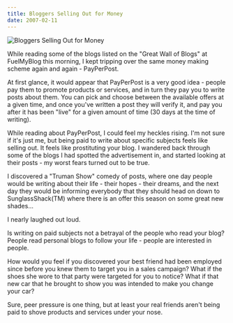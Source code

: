 ```yaml
---
title: Bloggers Selling Out for Money
date: 2007-02-11
---
```


![Bloggers Selling Out for Money](https://source.unsplash.com/9ZQzrLWV52M/1600x900)

While reading some of the blogs listed on the "Great Wall of Blogs" at FuelMyBlog this morning, I kept tripping over the same money making scheme again and again - PayPerPost.

At first glance, it would appear that PayPerPost is a very good idea - people pay them to promote products or services, and in turn they pay you to write posts about them. You can pick and choose between the available offers at a given time, and once you've written a post they will verify it, and pay you after it has been "live" for a given amount of time (30 days at the time of writing).

While reading about PayPerPost, I could feel my heckles rising. I'm not sure if it's just me, but being paid to write about specific subjects feels like selling out. It feels like prostituting your blog. I wandered back through some of the blogs I had spotted the advertisement in, and started looking at their posts - my worst fears turned out to be true.

I discovered a "Truman Show" comedy of posts, where one day people would be writing about their life - their hopes - their dreams, and the next day they would be informing everybody that they should head on down to SunglassShack(TM) where there is an offer this season on some great new shades...

I nearly laughed out loud.

Is writing on paid subjects not a betrayal of the people who read your blog? People read personal blogs to follow your life - people are interested in people.

How would you feel if you discovered your best friend had been employed since before you knew them to target you in a sales campaign? What if the shoes she wore to that party were targeted for you to notice? What if that new car that he brought to show you was intended to make you change your car?

Sure, peer pressure is one thing, but at least your real friends aren't being paid to shove products and services under your nose.